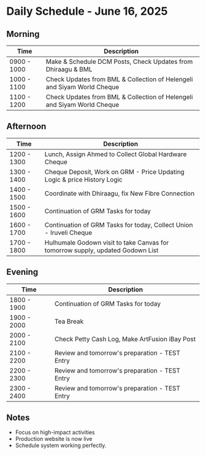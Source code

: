 # Daily Schedule - June 16, 2025

## Morning
| Time | Description |
|------|-------------|
| 0900 - 1000 | Make & Schedule DCM Posts, Check Updates from Dhiraagu & BML|
| 1000 - 1100 | Check Updates from BML & Collection of Helengeli and Siyam World Cheque |
| 1100 - 1200 | Check Updates from BML & Collection of Helengeli and Siyam World Cheque |

## Afternoon
| Time | Description |
|------|-------------|
| 1200 - 1300 | Lunch, Assign Ahmed to Collect Global Hardware Cheque |
| 1300 - 1400 | Cheque Deposit, Work on GRM - Price Updating Logic & price History Logic |
| 1400 - 1500 | Coordinate with Dhiraagu, fix New Fibre Connection |
| 1500 - 1600 | Continuation of GRM Tasks for today |
| 1600 - 1700 | Continuation of GRM Tasks for today, Collect Union - Iruveli Cheque |
| 1700 - 1800 | Hulhumale Godown visit to take Canvas for tomorrow supply, updated Godown List |

## Evening
| Time | Description |
|------|-------------|
| 1800 - 1900 | Continuation of GRM Tasks for today |
| 1900 - 2000 | Tea Break |
| 2000 - 2100 | Check Petty Cash Log, Make ArtFusion iBay Post |
| 2100 - 2200 | Review and tomorrow's preparation - TEST Entry |
| 2200 - 2300 | Review and tomorrow's preparation - TEST Entry |
| 2300 - 2400 | Review and tomorrow's preparation - TEST Entry |


## Notes
- Focus on high-impact activities
- Production website is now live
- Schedule system working perfectly.